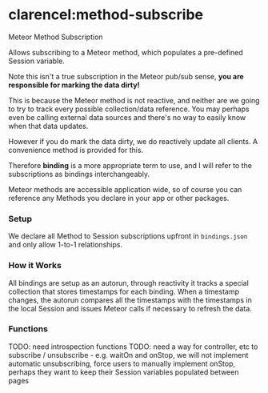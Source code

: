 # clarencel:method-subscribe
Meteor Method Subscription

Allows subscribing to a Meteor method, which populates a pre-defined Session variable. 

Note this isn't a true subscription in the Meteor pub/sub sense, **you are responsible for marking the data dirty!** 

This is because the Meteor method is not reactive, and neither are we going to try to track every possible 
collection/data reference. You may perhaps even be calling external data sources and there's no way to easily 
know when that data updates.

However if you do mark the data dirty, we do reactively update all clients. A convenience method is provided for this.

Therefore **binding** is a more appropriate term to use, and I will refer to the subscriptions as bindings interchangeably.

Meteor methods are accessible application wide, so of course you can reference any Methods you declare in your app or other packages.



### Setup

We declare all Method to Session subscriptions upfront in `bindings.json` and only allow 1-to-1 relationships.




### How it Works

All bindings are setup as an autorun, through reactivity it tracks a special collection that stores timestamps for each binding. 
When a timestamp changes, the autorun compares all the timestamps with the timestamps in the local Session and issues Meteor
calls if necessary to refresh the data.



### Functions

TODO: need introspection functions
TODO: need a way for controller, etc to subscribe / unsubscribe - e.g. waitOn and onStop, we will not implement automatic
unsubscribing, force users to manually implement onStop, perhaps they want to keep their Session variables populated between
pages





